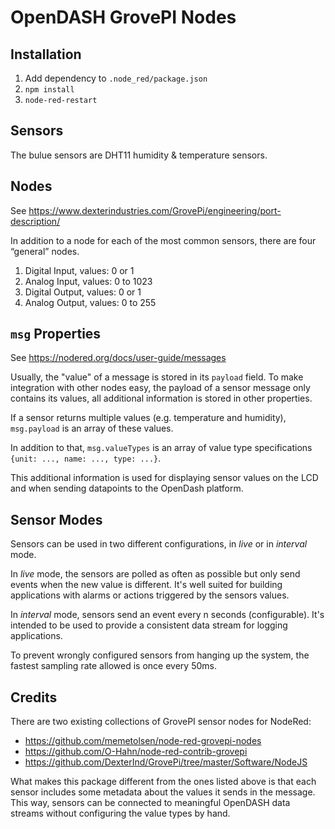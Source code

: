 # OpenDASH GrovePI Nodes

## Installation

1. Add dependency to `.node_red/package.json`
2. `npm install`
3. `node-red-restart`

## Sensors

The bulue sensors are DHT11 humidity & temperature sensors.

## Nodes

See <https://www.dexterindustries.com/GrovePi/engineering/port-description/>

In addition to a node for each of the most common sensors,
there are four “general” nodes.

1. Digital Input, values: 0 or 1
2. Analog Input, values: 0 to 1023
3. Digital Output, values: 0 or 1
4. Analog Output, values: 0 to 255

## `msg` Properties

See <https://nodered.org/docs/user-guide/messages>

Usually, the "value" of a message is stored in its `payload` field.
To make integration with other nodes easy, the payload of a sensor
message only contains its values, all additional information is stored
in other properties.

If a sensor returns multiple values (e.g. temperature and humidity),
`msg.payload` is an array of these values.

In addition to that, `msg.valueTypes` is an array of value type
specifications `{unit: ..., name: ..., type: ...}`.

This additional information is used for displaying sensor values on the LCD
and when sending datapoints to the OpenDash platform.



## Sensor Modes

Sensors can be used in two different configurations, in _live_ or in
_interval_ mode.

In _live_ mode, the sensors are polled as often as possible but only
send events when the new value is different.  It's well suited for
building applications with alarms or actions triggered by the sensors
values.

In _interval_ mode, sensors send an event every n seconds
(configurable).  It's intended to be used to provide a consistent data
stream for logging applications.

To prevent wrongly configured sensors from hanging up the system,
the fastest sampling rate allowed is once every 50ms.

## Credits

There are two existing collections of GrovePI sensor nodes for NodeRed:
- <https://github.com/memetolsen/node-red-grovepi-nodes>
- <https://github.com/O-Hahn/node-red-contrib-grovepi>
- <https://github.com/DexterInd/GrovePi/tree/master/Software/NodeJS>

What makes this package different from the ones listed above is that
each sensor includes some metadata about the values it sends in the
message. This way, sensors can be connected to meaningful OpenDASH
data streams without configuring the value types by hand.
